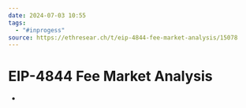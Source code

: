 ```yaml
---
date: 2024-07-03 10:55
tags:
  - "#inprogess"
source: https://ethresear.ch/t/eip-4844-fee-market-analysis/15078
---
```


# EIP-4844 Fee Market Analysis

- 
